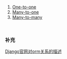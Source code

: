 1. [One-to-one](./docs/orm/OneToOne.md)  
2. [Many-to-one](./docs/orm/ManyToOne.md)   
3. [Many-to-many](./docs/orm/ManyToMany.md)   

&nbsp;  
### 补充
[Django官网对orm关系的描述](https://docs.djangoproject.com/en/3.2/topics/db/examples/)  

